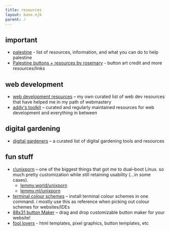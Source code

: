 ```yaml
---
title: resources
layout: base.njk
parent: /
---
```


## important

- [palestine](/resources/palestine) - list of resources, information, and what you can do to help palestine
- [Palestine buttons + resources by rosemary](https://hillhouse.neocities.org/journal/notes/palestine) - button art credit and more resources/links

## web development

- [web development resources](/resources/dev) – my own curated list of web dev resources that have helped me in my path of webmastery
- [addy's toolkit](https://toolkit.addy.codes/) – curated and regularly maintained resources for web development and everything in between

## digital gardening

- [digital gardeners](https://github.com/MaggieAppleton/digital-gardeners) – a curated list of digital gardening tools and resources

## fun stuff

- [r/unixporn](https://www.reddit.com/r/unixporn/) – one of the biggest things that got me to dual–boot Linux. so much pretty customization while still retaining usability (…in some cases).
  - [lemmy.world/unixporn](https://lemmy.world/c/unixporn)
  - [lemmy.ml/unixporn](https://lemmy.ml/c/unixporn)
- [terminal colour schemes](https://gogh-co.github.io/Gogh/) – install terminal colour schemes in one command. i mostly use this as reference when picking out colour schemes for websites/IDEs
- [88x31 button Maker](https://hekate2.github.io/buttonmaker/) – drag and drop customizable button maker for your website!
- [fool lovers](https://www.foollovers.com/) - html templates, pixel graphics, button templates, etc